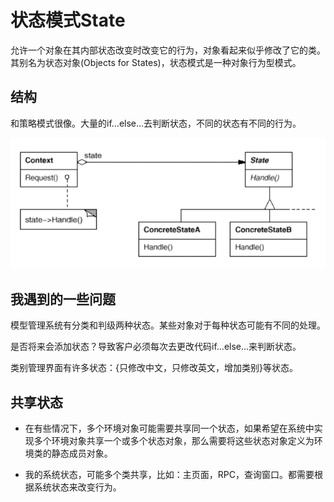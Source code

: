 # 状态模式State

允许一个对象在其内部状态改变时改变它的行为，对象看起来似乎修改了它的类。其别名为状态对象(Objects for States)，状态模式是一种对象行为型模式。

## 结构

和策略模式很像。大量的if...else...去判断状态，不同的状态有不同的行为。

![1573875803190](assets/1573875803190.png)



## 我遇到的一些问题

模型管理系统有分类和判级两种状态。某些对象对于每种状态可能有不同的处理。

是否将来会添加状态？导致客户必须每次去更改代码if...else...来判断状态。



类别管理界面有许多状态：{只修改中文，只修改英文，增加类别}等状态。



## 共享状态

+ 在有些情况下，多个环境对象可能需要共享同一个状态，如果希望在系统中实现多个环境对象共享一个或多个状态对象，那么需要将这些状态对象定义为环境类的静态成员对象。



+ 我的系统状态，可能多个类共享，比如：主页面，RPC，查询窗口。都需要根据系统状态来改变行为。